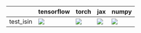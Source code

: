 |           | tensorflow                                                                                                                                                                         | torch                                                                                                                | jax                                                                                                                                                                                    | numpy                                                                                                                                                                                  |
|:----------|:-----------------------------------------------------------------------------------------------------------------------------------------------------------------------------------|:---------------------------------------------------------------------------------------------------------------------|:---------------------------------------------------------------------------------------------------------------------------------------------------------------------------------------|:---------------------------------------------------------------------------------------------------------------------------------------------------------------------------------------|
| test_isin | <a href="https://github.com/unifyai/ivy/actions/runs/3764205775/jobs/6398423993" rel="noopener noreferrer" target="_blank"><img src=https://img.shields.io/badge/-failure-red></a> | <a href="null" rel="noopener noreferrer" target="_blank"><img src=https://img.shields.io/badge/-success-success></a> | <a href="https://github.com/unifyai/ivy/actions/runs/3754285412/jobs/6378372103" rel="noopener noreferrer" target="_blank"><img src=https://img.shields.io/badge/-success-success></a> | <a href="https://github.com/unifyai/ivy/actions/runs/3763800472/jobs/6397634548" rel="noopener noreferrer" target="_blank"><img src=https://img.shields.io/badge/-success-success></a> |